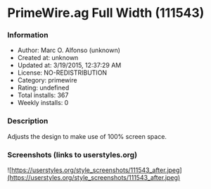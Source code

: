 # PrimeWire.ag Full Width (111543)

### Information
- Author: Marc O. Alfonso (unknown)
- Created at: unknown
- Updated at: 3/19/2015, 12:37:29 AM
- License: NO-REDISTRIBUTION
- Category: primewire
- Rating: undefined
- Total installs: 367
- Weekly installs: 0


### Description
Adjusts the design to make use of 100% screen space.


### Screenshots (links to userstyles.org)
![https://userstyles.org/style_screenshots/111543_after.jpeg](https://userstyles.org/style_screenshots/111543_after.jpeg)


